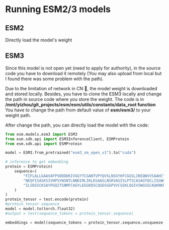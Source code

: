 # Running ESM2/3 models

## ESM2
Directly load the model's weight

## ESM3
Since this model is not open yet (need to apply for authority), in the source code you have to download it remotely (You may also upload from local but I found there was some problem with the path). 

Due to the limitation of network in CN :face_with_head_bandage:, the model weight is downloaded and stored locally. Besides, you have to clone the ESM3 locally and change the path in source code where you store the weight. The code is in **/mnt/yizhou/git_projects/esm/esm/utils/constants/data_root function** You have to change the path from default value of **esm/esm3/** to your weight path.

After change the path, you can directly load the model with the code:

``` python
from esm.models.esm3 import ESM3
from esm.sdk.api import ESM3InferenceClient, ESMProtein
from esm.sdk.api import ESMProtein

model = ESM3.from_pretrained("esm3_sm_open_v1").to("cuda")

# inference to get embedding
protein = ESMProtein(
    sequence=(
        "FIFLALLGAAVAFPVDDDDKIVGGYTCGANTVPYQVSLNSGYHFCGGSLINSQWVVSAAHCYKSGIQVRLGEDNINVVEG"
        "NEQFISASKSIVHPSYNSNTLNNDIMLIKLKSAASLNSRVASISLPTSCASAGTQCLISGWGNTKSSGTSYPDVLKCLKAP"
        "ILSDSSCKSAYPGQITSNMFCAGYLEGGKDSCQGDSGGPVVCSGKLQGIVSWGSGCAQKNKPGVYTKVCNYVSWIKQTIASN"
    )
)
protein_tensor = test.encode(protein)
#protein_tensor.sequence
model = model.to(torch.float32)
#output = test(sequence_tokens = protein_tensor.sequence)

embeddings = model(sequence_tokens = protein_tensor.sequence.unsqueeze(0)).embeddings

```